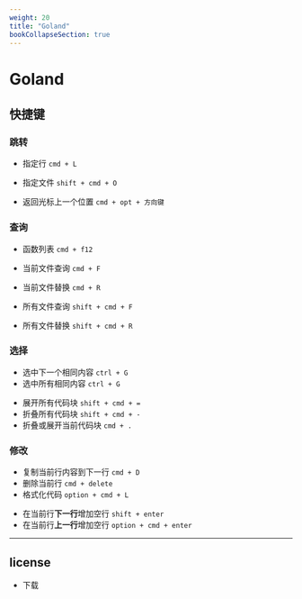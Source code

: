 ```yaml
---
weight: 20
title: "Goland"
bookCollapseSection: true
---
```


# Goland

## 快捷键

### 跳转

- 指定行 `cmd + L`

- 指定文件 `shift + cmd + O`

- 返回光标上一个位置 `cmd + opt + 方向键`

### 查询

- 函数列表 `cmd + f12`

- 当前文件查询 `cmd + F`
- 当前文件替换 `cmd + R`
- 所有文件查询 `shift + cmd + F`
- 所有文件替换 `shift + cmd + R`

### 选择

- 选中下一个相同内容 `ctrl + G`
- 选中所有相同内容 `ctrl + G`

* 展开所有代码块 `shift + cmd + =`
* 折叠所有代码块 `shift + cmd + -`
* 折叠或展开当前代码块 `cmd + .`

### 修改

- 复制当前行内容到下一行 `cmd + D`
- 删除当前行 `cmd + delete`
- 格式化代码 `option + cmd + L`

* 在当前行**下一行**增加空行 `shift + enter`
* 在当前行**上一行**增加空行 `option + cmd + enter`

---

## license

- 下载 []()
